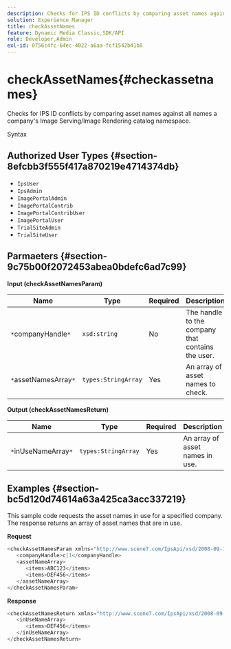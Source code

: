 ```yaml
---
description: Checks for IPS ID conflicts by comparing asset names against all names a company's Image Serving/Image Rendering catalog namespace.
solution: Experience Manager
title: checkAssetNames
feature: Dynamic Media Classic,SDK/API
role: Developer,Admin
exl-id: 0756c4fc-64ec-4022-a6aa-fcf1542b41b0
---
```

# checkAssetNames{#checkassetnames}

Checks for IPS ID conflicts by comparing asset names against all names a company's Image Serving/Image Rendering catalog namespace.

 Syntax 

## Authorized User Types {#section-8efcbb3f555f417a870219e4714374db}

* `IpsUser` 
* `IpsAdmin` 
* `ImagePortalAdmin` 
* `ImagePortalContrib` 
* `ImagePortalContribUser` 
* `ImagePortalUser` 
* `TrialSiteAdmin` 
* `TrialSiteUser`

## Parmaeters {#section-9c75b00f2072453abea0bdefc6ad7c99}

**Input (checkAssetNamesParam)** 

|  Name  | Type  | Required  | Description  |
|---|---|---|---|
|  `*`companyHandle`*`  | `xsd:string`  | No  | The handle to the company that contains the user.  |
|  `*`assetNamesArray`*`  | `types:StringArray`  | Yes  | An array of asset names to check.  |

**Output (checkAssetNamesReturn)** 

|  Name  | Type  | Required  | Description  |
|---|---|---|---|
|  `*`inUseNameArray`*`  | `types:StringArray`  | Yes  | An array of asset names in use.  |

## Examples {#section-bc5d120d74614a63a425ca3acc337219}

This sample code requests the asset names in use for a specified company. The response returns an array of asset names that are in use.

**Request** 

```java
<checkAssetNamesParam xmlns="http://www.scene7.com/IpsApi/xsd/2008-09-10">
   <companyHandle>c|1</companyHandle>
   <assetNameArray>
      <items>ABC123</items>
      <items>DEF456</items>
   </assetNameArray>
</checkAssetNamesParam>
```

**Response** 

```java
<checkAssetNamesReturn xmlns="http://www.scene7.com/IpsApi/xsd/2008-09-10">
   <inUseNameArray>
      <items>DEF456</items>
   </inUseNameArray>
</checkAssetNamesReturn>
```
